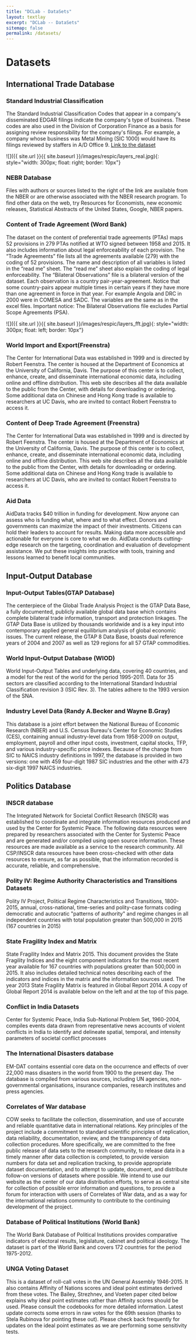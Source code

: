 ```yaml
---
title: "DCLab - DataSets"
layout: textlay
excerpt: "DCLab -- DataSets"
sitemap: false
permalink: /datasets/
---
```


# Datasets

## International Trade Database

### Standard Industrial Classification

The Standard Industrial Classification Codes that appear in a company's disseminated EDGAR filings indicate the company's type of business. These codes are also used in the Division of Corporation Finance as a basis for assigning review responsibility for the company's filings. For example, a company whose business was Metal Mining (SIC 1000) would have its filings reviewed by staffers in A/D Office 9. <a class="button" href="https://www.sec.gov/info/edgar/siccodes.htm">Link to the dataset</a>


 
![]({{ site.url }}{{ site.baseurl }}/images/respic/layers_real.jpg){: style="width: 300px; float: right; border: 10px"}

### NEBR Database

Files with authors or sources listed to the right of the link are available from the NBER or are otherwise associated with the NBER research program. To find other data on the web, try Resources for Economists, new economic releases, Statistical Abstracts of the United States, Google, NBER papers.

### Content of Trade Agreement (Word Bank)

The dataset on the content of preferential trade agreements (PTAs) maps 52 provisions in 279 PTAs notified at WTO signed between 1958 and 2015. It also includes information about legal enforceability of each provision. The “Trade Agreements” file lists all the agreements available (279) with the coding of 52 provisions. The name and description of all variables is listed in the “read me” sheet. The “read me” sheet also explain the coding of legal enforceability. The “Bilateral Observations” file is a bilateral version of the dataset. Each observation is a country pair-year-agreement. Notice that some country-pairs appear multiple times in certain years if they have more than one agreement in force in that year. For example Angola and DRC in 2000 were in COMESA and SADC. The variables are the same as in the excel files. Important notice: The Bilateral Observations file excludes Partial Scope Agreements (PSA).

![]({{ site.url }}{{ site.baseurl }}/images/respic/layers_fft.jpg){: style="width: 300px; float: left; border: 10px"}

### World Import and Export(Freenstra)

The Center for International Data was established in 1999 and is directed by Robert Feenstra. The center is housed at the Department of Economics at the University of California, Davis. The purpose of this center is to collect, enhance, create, and disseminate international economic data, including online and offline distribution. This web site describes all the data available to the public from the Center, with details for downloading or ordering. Some additional data on Chinese and Hong Kong trade is available to researchers at UC Davis, who are invited to contact Robert Feenstra to access it.

### Content of Deep Trade Agreement (Freenstra)

The Center for International Data was established in 1999 and is directed by Robert Feenstra. The center is housed at the Department of Economics at the University of California, Davis. The purpose of this center is to collect, enhance, create, and disseminate international economic data, including online and offline distribution. This web site describes all the data available to the public from the Center, with details for downloading or ordering. Some additional data on Chinese and Hong Kong trade is available to researchers at UC Davis, who are invited to contact Robert Feenstra to access it.

### Aid Data

AidData tracks $40 trillion in funding for development. Now anyone can assess who is funding what, where and to what effect. Donors and governments can maximize the impact of their investments. Citizens can hold their leaders to account for results.
Making data more accessible and actionable for everyone is core to what we do. AidData conducts cutting-edge research on the targeting, coordination and evaluation of development assistance. We put these insights into practice with tools, training and lessons learned to benefit local communities.

## Input-Output Database

### Input-Output Tables(GTAP Database)

The centerpiece of the Global Trade Analysis Project is the GTAP Data Base, a fully documented, publicly available global data base which contains complete bilateral trade information, transport and protection linkages. The GTAP Data Base is utilized by thousands worldwide and is a key input into contemporary applied general equilibrium analysis of global economic issues. The current release, the GTAP 8 Data Base, boasts dual reference years of 2004 and 2007 as well as 129 regions for all 57 GTAP commodities.

### World Input-Output Database (WIOD)

World Input-Output Tables and underlying data, covering 40 countries, and a model for the rest of the world for the period 1995-2011. Data for 35 sectors are classified according to the International Standard Industrial Classification revision 3 (ISIC Rev. 3). The tables adhere to the 1993 version of the SNA.

### Industry Level Data (Randy A.Becker and Wayne B.Gray)

This database is a joint effort between the National Bureau of Economic Research (NBER) and U.S. Census Bureau's Center for Economic Studies (CES), containing annual industry-level data from 1958-2009 on output, employment, payroll and other input costs, investment, capital stocks, TFP, and various industry-specific price indexes. Because of the change from SIC to NAICS industry definitions in 1997, the database is provided in two versions: one with 459 four-digit 1987 SIC industries and the other with 473 six-digit 1997 NAICS industries.

## Politics Database

### INSCR database​

The Integrated Network for Societal Conflict Research (INSCR) was established to coordinate and integrate information resources produced and used by the Center for Systemic Peace. The following data resources were prepared by researchers associated with the Center for Systemic Peace and are generated and/or compiled using open source information. These resources are made available as a service to the research community. All CSP/INSCR data resources have been cross-checked with other data resources to ensure, as far as possible, that the information recorded is accurate, reliable, and comprehensive.

### Polity IV: Regime Authority Characteristics and Transitions Datasets

Polity IV Project, Political Regime Characteristics and Transitions, 1800-2015, annual, cross-national, time-series and polity-case formats coding democratic and autocratic "patterns of authority" and regime changes in all independent countries with total population greater than 500,000 in 2015 (167 countries in 2015)

### State Fragility Index and Matrix

State Fragility Index and Matrix 2015. This document provides the State Fragility Indices and the eight component indicators for the most recent year available for 167 countries with populations greater than 500,000 in 2015. It also includes detailed technical notes describing each of the indicators and indices in the matrix and the information sources used. The year 2013 State Fragility Matrix is featured in Global Report 2014. A copy of Global Report 2014 is available below on the left and at the top of this page.

### Conflict in India Datasets

Center for Systemic Peace, India Sub-National Problem Set, 1960-2004, compiles events data drawn from representative news accounts of violent conflicts in India to identify and delineate spatial, temporal, and intensity parameters of societal conflict processes

### The International Disasters database

EM-DAT contains essential core data on the occurrence and effects of over 22,000 mass disasters in the world from 1900 to the present day. The database is compiled from various sources, including UN agencies, non-governmental organisations, insurance companies, research institutes and press agencies.

### Correlates of War database

COW seeks to facilitate the collection, dissemination, and use of accurate and reliable quantitative data in international relations. Key principles of the project include a commitment to standard scientific principles of replication, data reliability, documentation, review, and the transparency of data collection procedures. More specifically, we are committed to the free public release of data sets to the research community, to release data in a timely manner after data collection is completed, to provide version numbers for data set and replication tracking, to provide appropriate dataset documentation, and to attempt to update, document, and distribute follow-on versions of datasets where possible. We intend to use our website as the center of our data distribution efforts, to serve as central site for collection of possible error information and questions, to provide a forum for interaction with users of Correlates of War data, and as a way for the international relations community to contribute to the continuing development of the project.

### Database of Political Institutions (World Bank)
The World Bank Database of Political Institutions provides comparative indicators of electoral results, legislature, cabinet and political ideology. The dataset is part of the World Bank and covers 172 countries for the period 1975-2012.

### UNGA Voting Dataset

This is a dataset of roll-call votes in the UN General Assembly 1946-2015. It also contains Affinity of Nations scores and ideal point estimates derived from these votes. The Bailey, Strezhnev, and Voeten paper cited below explains why ideal point estimates rather than Affinity scores should be used. Please consult the codebooks for more detailed information. Latest update corrects some errors in raw votes for the 69th session (thanks to Stela Rubinova for pointing these out). Please check back frequently for updates on the ideal point estimates as we are performing some sensitivity tests.



